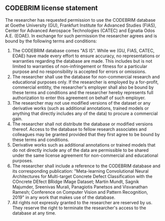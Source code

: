 ## CODEBRIM license statement 

The researcher has requested permission to use the CODEBRIM database at Goethe University (GU), Frankfurt Institute for Advanced Studies (FIAS), Center for Advanced Aerospace Technologies (CATEC) and Egnatia Odos A.E. (EOAE). In exchange for such permission the researcher agrees and is bound by the following terms and conditions:

1. The CODEBRIM database comes "AS IS". While we (GU, FIAS, CATEC, EOAE) have made every effort to ensure accuracy, no representations or warranties regarding the database are made. This includes but is not limited to warranties of non-infringement or fitness for a particular purpose and no responsibility is accepted for errors or omissions. 
2. The researcher shall use the database for non-commercial research and educational purposes only. If the researcher is employed by a for-profit, commercial entitity, the researcher's employer shall also be bound by these terms and conditions and the researcher hereby represents full authorization to enter this agreement on behalf of such employer. 
3. The researcher may not use modified versions of the dataset or any derivative works (such as additional annotations, trained models or anything that directly includes any of the data) to procure a commercial gain.
4. The researcher shall not distribute the database or modified versions thereof. Access to the database to fellow research associates and colleagues may be granted provided that they first agree to be bound by these terms and conditions.
5. Derivative works such as additional annotations or trained models that do not directly include any of the data are permissible to be shared under the same license agreement for non-commercial and educational purposes. 
6. The researcher shall include a reference to the CODEBRIM database and its corresponding publication: "Meta-learning Convolutional Neural Architectures for Multi-target Concrete Defect Classification with the COncrete DEfect BRidge IMage Dataset; Martin Mundt, Sagnik Majumder, Sreenivas Murali, Panagiotis Panetsos and Visvanathan Ramesh; Conference on Computer Vision and Pattern Recognition, 2019" in any work that makes use of the database. 
7. All rights not expressly granted to the researcher are reserved by us. They reserve the right to terminate the researcher's access to the database at any time.
